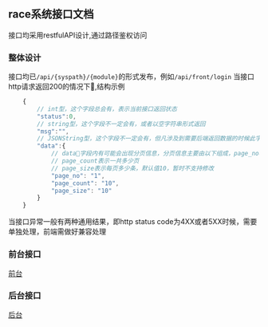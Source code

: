 ## race系统接口文档
接口均采用restfulAPI设计,通过路径鉴权访问
### 整体设计
接口均已``/api/{syspath}/{module}``的形式发布，例如``/api/front/login``
当接口http请求返回200的情况下,结构示例
```js
    {
        // int型，这个字段总会有，表示当前接口返回状态
        "status":0,
        // string型，这个字段不一定会有，或者以空字符串形式返回
        "msg":"",
        // JSONString型，这个字段不一定会有，但凡涉及到需要后端返回数据的时候此字段才会返回，其余时候可能为空可能不存在
        "data":{
            // data字段内有可能会出现分页信息，分页信息主要由以下组成，page_no表示当前页码，即前端传给后端的后端透传回去
            // page_count表示一共多少页
            // page_size表示每页多少条，默认值10，暂时不支持修改
            "page_no": "1",
            "page_count": "10",
            "page_size": "10"
        }
    }
```
当接口异常一般有两种通用结果，即http status code为4XX或者5XX时候，需要单独处理，前端需做好兼容处理
### 前台接口
[前台](./front/front.md)
### 后台接口
[后台](./backstage/backstage.md)
